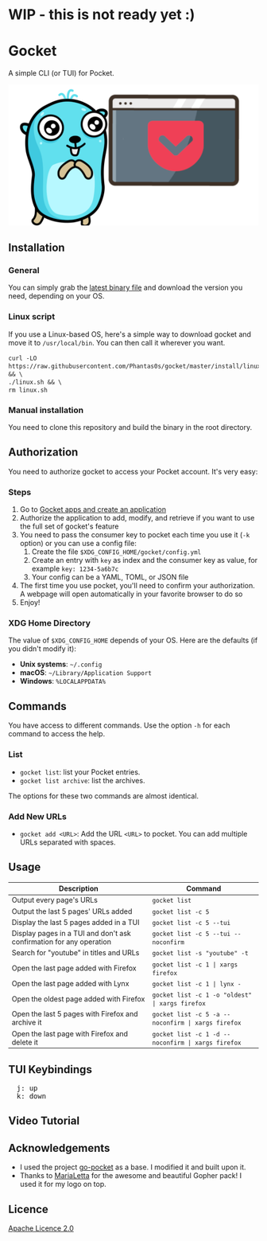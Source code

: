 # WIP - this is not ready yet :)

# Gocket

A simple CLI (or TUI) for Pocket.

![Logo of Gocket](./logo_smaller.png)

## Installation

### General

You can simply grab the [latest binary file](https://github.com/Phantas0s/gocket/releases/latest) and download the version you need, depending on your OS.

### Linux script

If you use a Linux-based OS, here's a simple way to download gocket and move it to `/usr/local/bin`. You can then call it wherever you want.

```shell
curl -LO https://raw.githubusercontent.com/Phantas0s/gocket/master/install/linux.sh && \
./linux.sh && \
rm linux.sh
```
### Manual installation

You need to clone this repository and build the binary in the root directory.

## Authorization

You need to authorize gocket to access your Pocket account. It's very easy:

### Steps

1. Go to [Gocket apps and create an application](https://getpocket.com/developer/apps/)
2. Authorize the application to add, modify, and retrieve if you want to use the full set of gocket's feature
3. You need to pass the consumer key to pocket each time you use it (`-k` option) or you can use a config file:
    1. Create the file `$XDG_CONFIG_HOME/gocket/config.yml`
    2. Create an entry with `key` as index and the consumer key as value, for example `key: 1234-5a6b7c`
    3. Your config can be a YAML, TOML, or JSON file
3. The first time you use pocket, you'll need to confirm your authorization. A webpage will open automatically in your favorite browser to do so
4. Enjoy!

### XDG Home Directory

The value of `$XDG_CONFIG_HOME` depends of your OS. Here are the defaults (if you didn't modify it):

* **Unix systems**: `~/.config`
* **macOS**: `~/Library/Application Support`
* **Windows**: `%LOCALAPPDATA%`

## Commands

You have access to different commands. Use the option `-h` for each command to access the help.

### List

* `gocket list`: list your Pocket entries.
* `gocket list archive`: list the archives.

The options for these two commands are almost identical.

### Add New URLs

* `gocket add <URL>`: Add the URL `<URL>` to pocket. You can add multiple URLs separated with spaces.

## Usage

| Description                                                         | Command                              |
| ----                                                                | ----                                 |
| Output every page's URLs                                            | `gocket list`                        |
| Output the last 5 pages' URLs added                                 | `gocket list -c 5`                   |
| Display the last 5 pages added in a TUI                             | `gocket list -c 5 --tui`             |
| Display pages in a TUI and don't ask confirmation for any operation | `gocket list -c 5 --tui --noconfirm` |
| Search for "youtube" in titles and URLs                             | `gocket list -s "youtube" -t`        |
| Open the last page added with Firefox                               | `gocket list -c 1 \| xargs firefox` |
| Open the last page added with Lynx                                  | `gocket list -c 1 \| lynx -`        |
| Open the oldest page added with Firefox                             | `gocket list -c 1 -o "oldest" \| xargs firefox` |
| Open the last 5 pages with Firefox and archive it                   | `gocket list -c 5 -a --noconfirm \| xargs firefox` |
| Open the last page with Firefox and delete it                       | `gocket list -c 1 -d --noconfirm \| xargs firefox` |

## TUI Keybindings


<pre>
  <kbd>j</kbd>: up
  <kbd>k</kbd>: down
</pre>

## Video Tutorial

## Acknowledgements

* I used the project [go-pocket](https://github.com/motemen/go-pocket) as a base. I modified it and built upon it.
* Thanks to [MariaLetta](https://github.com/MariaLetta/free-gophers-pack) for the awesome and beautiful Gopher pack! I used it for my logo on top.

## Licence

[Apache Licence 2.0](https://choosealicense.com/licenses/apache-2.0/)

